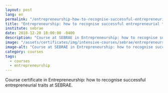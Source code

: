 ```yaml
---
layout: post
lang: en
permalink: "/entrepreneurship-how-to-recognise-successful-entrepreneurial-traits"
title: "Entrepreneurship: how to recognise successful entrepreneurial traits"
institute: sebrae
date: 2018-12-20 18:00:00 -0400
description: "Course at SEBRAE in Entrepreneurship: how to recognise successful entrepreneurial traits."
image: "/assets/certificates/img/intensive-courses/sebrae/entrepreneurship-how-to-recognise-successful-entrepreneurial-traits.jpg"
image-alt: "Course at SEBRAE in Entrepreneurship: how to recognise successful entrepreneurial traits certificate."
category: courses
tags:
  - courses
  - entrepreneurship
---
```


Course certificate in Entrepreneurship: how to recognise successful entrepreneurial traits at SEBRAE.
